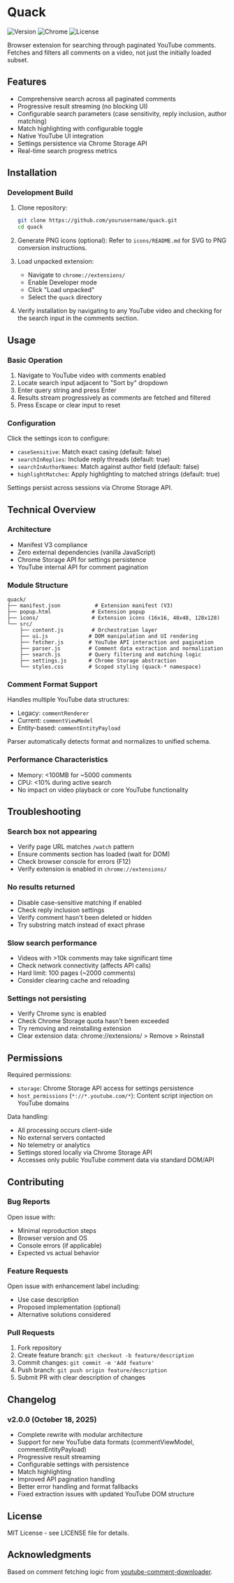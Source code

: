 # Quack

![Version](https://img.shields.io/badge/version-2.0.0-blue.svg)
![Chrome](https://img.shields.io/badge/Chrome-88%2B-green.svg)
![License](https://img.shields.io/badge/license-MIT-green.svg)

Browser extension for searching through paginated YouTube comments. Fetches and filters all comments on a video, not just the initially loaded subset.

## Features

- Comprehensive search across all paginated comments
- Progressive result streaming (no blocking UI)
- Configurable search parameters (case sensitivity, reply inclusion, author matching)
- Match highlighting with configurable toggle
- Native YouTube UI integration
- Settings persistence via Chrome Storage API
- Real-time search progress metrics

## Installation

### Development Build

1. Clone repository:
   ```bash
   git clone https://github.com/yourusername/quack.git
   cd quack
   ```

2. Generate PNG icons (optional):
   Refer to `icons/README.md` for SVG to PNG conversion instructions.

3. Load unpacked extension:
   - Navigate to `chrome://extensions/`
   - Enable Developer mode
   - Click "Load unpacked"
   - Select the `quack` directory

4. Verify installation by navigating to any YouTube video and checking for the search input in the comments section.

## Usage

### Basic Operation

1. Navigate to YouTube video with comments enabled
2. Locate search input adjacent to "Sort by" dropdown
3. Enter query string and press Enter
4. Results stream progressively as comments are fetched and filtered
5. Press Escape or clear input to reset

### Configuration

Click the settings icon to configure:
- `caseSensitive`: Match exact casing (default: false)
- `searchInReplies`: Include reply threads (default: true)
- `searchInAuthorNames`: Match against author field (default: false)
- `highlightMatches`: Apply highlighting to matched strings (default: true)

Settings persist across sessions via Chrome Storage API.

## Technical Overview

### Architecture

- Manifest V3 compliance
- Zero external dependencies (vanilla JavaScript)
- Chrome Storage API for settings persistence
- YouTube internal API for comment pagination

### Module Structure

```
quack/
├── manifest.json           # Extension manifest (V3)
├── popup.html             # Extension popup
├── icons/                 # Extension icons (16x16, 48x48, 128x128)
└── src/
    ├── content.js         # Orchestration layer
    ├── ui.js             # DOM manipulation and UI rendering
    ├── fetcher.js        # YouTube API interaction and pagination
    ├── parser.js         # Comment data extraction and normalization
    ├── search.js         # Query filtering and matching logic
    ├── settings.js       # Chrome Storage abstraction
    └── styles.css        # Scoped styling (quack-* namespace)
```

### Comment Format Support

Handles multiple YouTube data structures:
- Legacy: `commentRenderer`
- Current: `commentViewModel`
- Entity-based: `commentEntityPayload`

Parser automatically detects format and normalizes to unified schema.

### Performance Characteristics

- Memory: <100MB for ~5000 comments
- CPU: <10% during active search
- No impact on video playback or core YouTube functionality

## Troubleshooting

### Search box not appearing

- Verify page URL matches `/watch` pattern
- Ensure comments section has loaded (wait for DOM)
- Check browser console for errors (F12)
- Verify extension is enabled in `chrome://extensions/`

### No results returned

- Disable case-sensitive matching if enabled
- Check reply inclusion settings
- Verify comment hasn't been deleted or hidden
- Try substring match instead of exact phrase

### Slow search performance

- Videos with >10k comments may take significant time
- Check network connectivity (affects API calls)
- Hard limit: 100 pages (~2000 comments)
- Consider clearing cache and reloading

### Settings not persisting

- Verify Chrome sync is enabled
- Check Chrome Storage quota hasn't been exceeded
- Try removing and reinstalling extension
- Clear extension data: chrome://extensions/ > Remove > Reinstall

## Permissions

Required permissions:
- `storage`: Chrome Storage API access for settings persistence
- `host_permissions` (`*://*.youtube.com/*`): Content script injection on YouTube domains

Data handling:
- All processing occurs client-side
- No external servers contacted
- No telemetry or analytics
- Settings stored locally via Chrome Storage API
- Accesses only public YouTube comment data via standard DOM/API

## Contributing

### Bug Reports

Open issue with:
- Minimal reproduction steps
- Browser version and OS
- Console errors (if applicable)
- Expected vs actual behavior

### Feature Requests

Open issue with enhancement label including:
- Use case description
- Proposed implementation (optional)
- Alternative solutions considered

### Pull Requests

1. Fork repository
2. Create feature branch: `git checkout -b feature/description`
3. Commit changes: `git commit -m 'Add feature'`
4. Push branch: `git push origin feature/description`
5. Submit PR with clear description of changes

## Changelog

### v2.0.0 (October 18, 2025)

- Complete rewrite with modular architecture
- Support for new YouTube data formats (commentViewModel, commentEntityPayload)
- Progressive result streaming
- Configurable settings with persistence
- Match highlighting
- Improved API pagination handling
- Better error handling and format fallbacks
- Fixed extraction issues with updated YouTube DOM structure

## License

MIT License - see LICENSE file for details.

## Acknowledgments

Based on comment fetching logic from [youtube-comment-downloader](https://github.com/egbert/youtube-comment-downloader).
